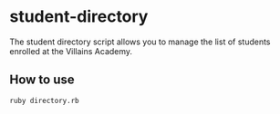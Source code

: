 # student-directory #

The student directory script allows you to manage the list of students enrolled at the Villains Academy.

## How to use ##

```shell
ruby directory.rb
```
